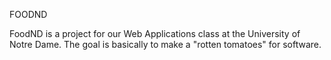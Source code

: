 FOODND

FoodND is a project for our Web Applications class at the University of Notre Dame.  The goal is basically to make a "rotten tomatoes" for software.
